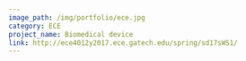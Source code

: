 ```yaml
---
image_path: /img/portfolio/ece.jpg
category: ECE
project_name: Biomedical device
link: http://ece4012y2017.ece.gatech.edu/spring/sd17sWS1/
---
```

